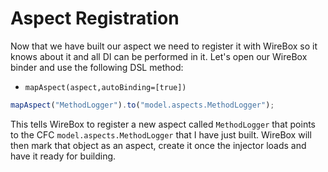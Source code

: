 # Aspect Registration

Now that we have built our aspect we need to register it with WireBox so it knows about it and all DI can be performed in it. Let's open our WireBox binder and use the following DSL method:

* `mapAspect(aspect,autoBinding=[true])`

```javascript
mapAspect("MethodLogger").to("model.aspects.MethodLogger");
```

This tells WireBox to register a new aspect called `MethodLogger` that points to the CFC `model.aspects.MethodLogger` that I have just built. WireBox will then mark that object as an aspect, create it once the injector loads and have it ready for building.
